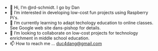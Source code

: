 - 👋 Hi, I’m @rd-schmidt. I go by Dan
- 👀 I’m interested in developing low-cost fun projects using Raspberry Pi's.
- 🌱 I’m currently learning to adapt techology education to online classes. See Google web site dans-pishop for details.
- 💞️ I’m looking to collaborate on low-cost projects for technology enrichment in middle school education.
- 📫 How to reach me ...  duc4dang@gmail.com

<!---
rd-schmidt/rd-schmidt is a ✨ special ✨ repository because its `README.md` (this file) appears on your GitHub profile.
You can click the Preview link to take a look at your changes.
--->
